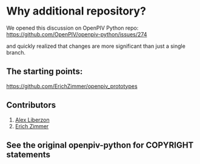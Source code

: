 # Why additional repository? 

We opened this discussion on OpenPIV Python repo: https://github.com/OpenPIV/openpiv-python/issues/274

and quickly realized that changes are more significant than just a single branch. 

## The starting points:
https://github.com/ErichZimmer/openpiv_prototypes

## Contributors

1. [Alex Liberzon](http://github.com/alexlib)
2. [Erich Zimmer](https://github.com/ErichZimmer)

## See the original openpiv-python for COPYRIGHT statements
